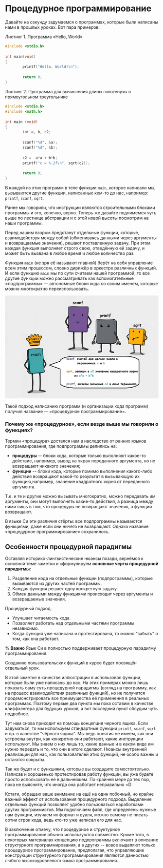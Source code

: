 # Процедурное программирование

Давайте на секунду задумаемся о программах, которые были написаны нами в прошлых уроках. Вот пара примеров:

Листинг 1. Программа «Hello, World» 
```c
#include <stdio.h>

int main(void)
{
        printf("Hello, World!\n");
  
        return 0;
}
 ```

Листинг 2. Программа для вычисления длины гипотенузы в прямоугольном треугольнике
```c
#include <stdio.h>
#include <math.h>

int main (void)
{
        int a, b, c2;

        scanf("%d", &a);
        scanf("%d", &b);

        c2 =  a*a + b*b;
        printf("c = %.2f\n", sqrt(c2));

        return 0;
}
```

В каждой из этих программ в теле функции `main`, которое написали мы, вызываются другие функции, написанные кем-то до нас, например:   `printf`, `scanf`, `sqrt`. 

Ранее мы говорили, что инструкции являются строительными блоками программы и это, конечно, верно. Теперь же давайте поднимемся чуть выше по лестнице абстракции и с этой новой высоты посмотрим на наши программы.


Перед нашим взором предстанут отдельные функции, которые, взаимодействуя между собой (обмениваясь данными через аргументы и возвращаемые значения), решают поставленную задачу. При этом каждая функция выполняет строго свою, отведённую ей задачу, и может быть вызвана в любое время и любое количество раз. 

Функция `main` (не зря её называют главной) берёт на себя управление всем этим процессом, словно дирижёр в оркестре различных функций. И если функцию `main` мы по сути считаем нашей программой, то все другие функции можно рассматривать как вспомогательные =подпрограммы= — автономные блоки кода со своим именем, которые можно многократно переиспользовать.

![Рис. 1 Процедурный взгляд на программы](./procedurnyi_comics.png "Рис.1 Процедурный взгляд на программу вычисления длины гипотенузы")

Такой подход написанию программ (и организации кода программ) получил название -- =процедурное программирование=. 

### Почему же «процедурное», если везде выше мы говорили о функциях?

Термин «процедура» достался нам в наследство от ранних языков программирования, где подпрограммы делились на: 
- **процедуры** -- блоки кода, которые только выполняют какое-то действие, например, вывод на экран переданного аргумента, но не возвращают никакого значения;  
- **функции** -- блоки кода, которые помимо выполнения какого-либо действия возвращают какой-то результат в вызывающую их функцию,например, значение квадратного корня от переданного аргумента.

Т.е. и те и другие можно вызывать многократно, можно передавать им аргументы, они могут выполнять какие-то действия, а разница между ними лишь в том, что процедуры не возвращают значения, а функции возвращают.

В языке Си эти различия стёрты: все подпрограммы называются функциями, даже если они ничего не возвращают. Однако название «процедурное программирование» сохранилось.

## Особенности процедурной парадигмы

Оставляя историко-лингвистические нюансы позади, вернёмся к основной теме заметки и сформулируем **основные черты процедурной парадигмы**:

1. Разделение кода на отдельные функции (подпрограммы), которые вызываются из других частей программы. 
2. Каждая функция решает одну конкретную задачу. 
3. Обмен данными между функциями происходит через аргументы и возвращаемые значения.


Процедурный подход:

- Улучшает читаемость кода. 
- Позволяет работать над отдельными частями программы независимо.
- Когда функция уже написана и протестирована, то можно "забыть" о том, как она работает.

% **Важно**
Язык Си в полностью поддерживает процедурную парадигму программирования.

Созданию пользовательских функций в курсе будет посвящён отдельный урок.


В этой заметке в качестве иллюстрации я использовал функции, которые были уже написаны до нас. На этих примерах можно лишь показать саму суть процедурной парадигмы (взгляд на программу, как на процесс взаимодействия различных функций), но не получится продемонстрировать все преимущества её применения в реальных программах. Поэтому первые два пункта мы пока оставим в качестве клиффхэнгера для будущих уроков, а вот последний пункт обсудим чуть подробнее.

Тут нам снова приходит на помощь концепция черного ящика. Если задуматься, то мы используем стандартные функции `printf`, `scanf`, `sqrt` и пр. в качестве "чёрного ящика". Мы ведь понятия не имеем, как они устроены внутри, как конкретно они работают, какие инструкции используют. Мы знаем о них лишь то, какие данные и в каком виде им нужно передать и то, что они в итоге сделают. Нюансы внутренней реализации для нас, как пользователей этих функций, не особо важны и остаются сокрыты.

Так же будет и с функциями, которые вы создадите самостоятельно. Написав и хорошенько протестировав работу функции, вы уже будете просто использовать её в дальнейшем. По крайней мере до тех пор, пока не выясните, что иногда она работает неправильно =D


Кстати, обращаю ваше внимание на ещё на один побочный, но крайне важный эффект от использования процедурного подхода. Выделение отдельных функций позволяет удобно пользоваться наработками других программистов. Мы подключаем файл, где определены нужные нам функции, изучаем их формат и вуаля, можно самому не писать сотни строк кода, ведь кто-то уже написал его для нас.

В заключение отмечу, что процедурное и структурное программирование обычно используются совместно. Кроме того, в некоторых материалах концепцию подпрограммы включают в описание структурного программирования, а в других -- вовсе выделяют только процедурное программирование, предполагая, что управляющие конструкции структурного программирования являются данностью любого высокоуровневого языка программирования.